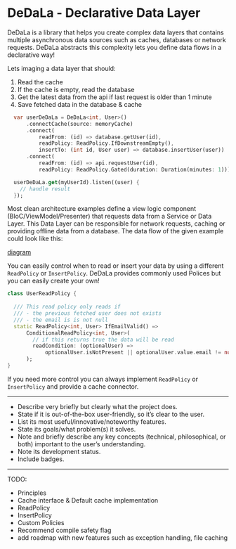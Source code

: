 # DeDaLa - Declarative Data Layer

DeDaLa is a library that helps you create complex data layers that contains multiple asynchronous data sources such as caches, databases or network requests. 
DeDaLa abstracts this complexity lets you define data flows in a declarative way!



Lets imaging a data layer that should:
1. Read the cache
2. If the cache is empty, read the database
3. Get the latest data from the api if last request is older than 1 minute
4. Save fetched data in the database & cache

  
```dart
  var userDeDaLa = DeDaLa<int, User>()
      .connectCache(source: memoryCache)
      .connect(
          readFrom: (id) => database.getUser(id),
          readPolicy: ReadPolicy.IfDownstreamEmpty(),
          insertTo: (int id, User user) => database.insertUser(user))
      .connect(
          readFrom: (id) => api.requestUser(id),
          readPolicy: ReadPolicy.Gated(duration: Duration(minutes: 1)));

  userDeDaLa.get(myUserId).listen((user) {
    // handle result
  });
```

Most clean architecture examples define a view logic component (BloC/ViewModel/Presenter) that requests data from a Service or Data Layer. 
This Data Layer can be responsible for network requests, caching or providing offline data from a database. The data flow of the given example could look like this:

[diagram](assets/deDaLa-diagram.png)

  
You can easily control when to read or insert your data by using a different ````ReadPolicy```` or ````InsertPolicy````.
DeDaLa provides commonly used Polices but you can easily create your own!

```dart
class UserReadPolicy {
  
  /// This read policy only reads if
  /// - the previous fetched user does not exists
  /// - the email is is not null
  static ReadPolicy<int, User> IfEmailValid() =>
      ConditionalReadPolicy<int, User>(
        // if this returns true the data will be read
        readCondition: (optionalUser) =>
            optionalUser.isNotPresent || optionalUser.value.email != null,
      );
}
```

If you need more control you can always implement ```ReadPolicy``` or ````InsertPolicy```` and provide a cache connector.


----
- Describe very briefly but clearly what the project does.
- State if it is out-of-the-box user-friendly, so it’s clear to the user.
- List its most useful/innovative/noteworthy features.
- State its goals/what problem(s) it solves.
- Note and briefly describe any key concepts (technical, philosophical, or both) important to the user’s understanding.
- Note its development status.
- Include badges.

----------

TODO:
- Principles
- Cache interface & Default cache implementation
- ReadPolicy
- InsertPolicy
- Custom Policies
- Recommend compile safety flag
- add roadmap with new features such as exception handling, file caching